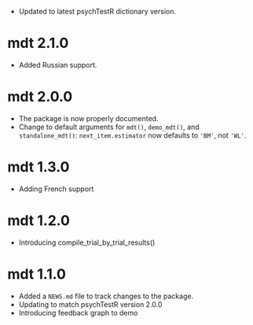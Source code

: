 * Updated to latest psychTestR dictionary version.

# mdt 2.1.0

* Added Russian support.

# mdt 2.0.0

* The package is now properly documented.
* Change to default arguments for `mdt()`, `demo_mdt()`,
and `standalone_mdt()`: 
`next_item.estimator` now defaults to `'BM'`, not `'WL'`.

# mdt 1.3.0

* Adding French support

# mdt 1.2.0

* Introducing compile_trial_by_trial_results()

# mdt 1.1.0

* Added a `NEWS.md` file to track changes to the package.
* Updating to match psychTestR version 2.0.0
* Introducing feedback graph to demo
